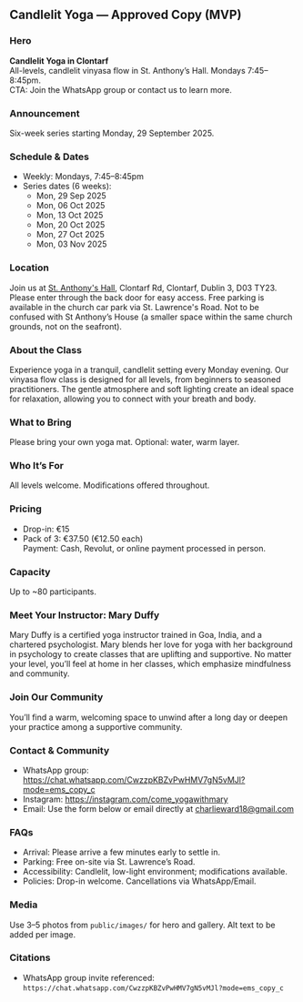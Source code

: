 ## Candlelit Yoga — Approved Copy (MVP)

### Hero
**Candlelit Yoga in Clontarf**  
All-levels, candlelit vinyasa flow in St. Anthony’s Hall. Mondays 7:45–8:45pm.  
CTA: Join the WhatsApp group or contact us to learn more.

### Announcement
Six-week series starting Monday, 29 September 2025.

### Schedule & Dates
- Weekly: Mondays, 7:45–8:45pm  
- Series dates (6 weeks):  
  - Mon, 29 Sep 2025  
  - Mon, 06 Oct 2025  
  - Mon, 13 Oct 2025  
  - Mon, 20 Oct 2025  
  - Mon, 27 Oct 2025  
  - Mon, 03 Nov 2025

### Location
Join us at [St. Anthony's Hall](https://maps.app.goo.gl/qETiqWa7L5dr5RWTA), Clontarf Rd, Clontarf, Dublin 3, D03 TY23. Please enter through the back door for easy access. Free parking is available in the church car park via St. Lawrence's Road. Not to be confused with St Anthony’s House (a smaller space within the same church grounds, not on the seafront).

### About the Class
Experience yoga in a tranquil, candlelit setting every Monday evening. Our vinyasa flow class is designed for all levels, from beginners to seasoned practitioners. The gentle atmosphere and soft lighting create an ideal space for relaxation, allowing you to connect with your breath and body.

### What to Bring
Please bring your own yoga mat. Optional: water, warm layer.

### Who It’s For
All levels welcome. Modifications offered throughout.

### Pricing
- Drop-in: €15  
- Pack of 3: €37.50 (€12.50 each)  
Payment: Cash, Revolut, or online payment processed in person.

### Capacity
Up to ~80 participants.

### Meet Your Instructor: Mary Duffy
Mary Duffy is a certified yoga instructor trained in Goa, India, and a chartered psychologist. Mary blends her love for yoga with her background in psychology to create classes that are uplifting and supportive. No matter your level, you’ll feel at home in her classes, which emphasize mindfulness and community.

### Join Our Community
You’ll find a warm, welcoming space to unwind after a long day or deepen your practice among a supportive community.

### Contact & Community
- WhatsApp group: https://chat.whatsapp.com/CwzzpKBZvPwHMV7gN5vMJl?mode=ems_copy_c  
- Instagram: https://instagram.com/come_yogawithmary  
- Email: Use the form below or email directly at charlieward18@gmail.com

### FAQs
- Arrival: Please arrive a few minutes early to settle in.  
- Parking: Free on-site via St. Lawrence’s Road.  
- Accessibility: Candlelit, low-light environment; modifications available.  
- Policies: Drop-in welcome. Cancellations via WhatsApp/Email.

### Media
Use 3–5 photos from `public/images/` for hero and gallery. Alt text to be added per image.

### Citations
- WhatsApp group invite referenced: `https://chat.whatsapp.com/CwzzpKBZvPwHMV7gN5vMJl?mode=ems_copy_c`

